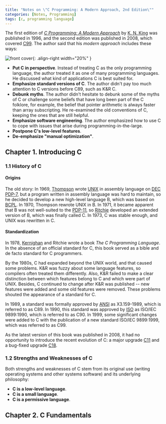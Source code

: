 ```yaml
---
title: "Notes on \"C Programming: A Modern Approach, 2nd Edition\""
categories: [Notes, Programming]
tags: [c, programming language]
---
```


The first edition of [*C Programming: A Modern Approach*](http://knking.com/books/c/) by [K. N. King](http://knking.com/) was published in 1996, and the second edition was published in 2008, which covered [C99](https://en.wikipedia.org/wiki/C99). The author said that his *modern approach* includes these ways:

![front cover](https://images-na.ssl-images-amazon.com/images/I/41+bFKtFHjL._SX258_BO1,204,203,200_.jpg){: .align-right width="20%" }

- **Put C in perspective**. Instead of treating C as the only programming language, the author treated it as one of many programming languages. He discussed what kind of applications C is best suited for.
- **Emphasize standard versions of C**. The author didn't pay too much attention to C versions before C89, such as K&R C.
- **Debunk myths**. The author didn't hesitate to debunk some of the myths of C or challenge some beliefs that have long been part of the C folklore, for example, the belief that pointer arithmetic is always faster than array subscripting. He re-examined the old conventions of C, keeping the ones that are still helpful.
- **Emphasize software engineering**. The author emphasized how to use C to cope with issues that arise during programming-in-the-large.
- **Postpone C's low-level features**.
- **De-emphasize "manual optimization"**.

## Chapter 1. Introducing C

### 1.1 History of C

#### Origins

The old story: In 1969, [Thompson](https://en.wikipedia.org/wiki/Ken_Thompson) wrote [UNIX](https://en.wikipedia.org/wiki/Unix) in assembly language on [DEC PDP-7](https://en.wikipedia.org/wiki/PDP-7), but a program written in assembly language was hard to maintain, so he decided to develop a new high-level language B, which was based on [BCPL](https://en.wikipedia.org/wiki/BCPL). In 1970, Thompson rewrote UNIX in B. In 1971, it became apparent that B was not well-suited to the [PDP-11](https://en.wikipedia.org/wiki/PDP-11), so [Ritchie](https://en.wikipedia.org/wiki/Dennis_Ritchie) developed an extended version of B, which was finally called C. In 1973, C was stable enough, and UNIX was rewritten in C.

#### Standardization

In 1978, [Kernighan](https://www.cs.princeton.edu/~bwk/) and Ritchie wrote a book *The C Programming Language*. In the absence of an official standard for C, this book served as a bible and de facto standard for C programmers.

By the 1980s, C had expanded beyond the UNIX world, and that caused some problems. K&R was fuzzy about some language features, so compilers often treated them differently. Also, K&R failed to make a clear distinction between which features belong to C and which were part of UNIX. Besides, C continued to change after K&R was published -- new features were added and some old features were removed. These problems shouted the appearance of a standard for C.

In 1989, a standard was formally approved by [ANSI](https://www.ansi.org/) as X3.159-1989, which is referred to as C89. In 1990, this standard was approved by [ISO](https://www.iso.org/home.html) as ISO/IEC 9899:1990, which is referred to as C90. In 1999, some significant changes were added to C with the publication of a new standard ISO/IEC 9899:1999, which was referred to as C99.

As the latest version of this book was published in 2008, it had no opportunity to introduce the recent evolution of C: a major upgrade [C11](https://en.wikipedia.org/wiki/C11_(C_standard_revision)) and a bug-fixed upgrade [C18](https://en.wikipedia.org/wiki/C18_(C_standard_revision)).

### 1.2 Strengths and Weaknesses of C

Both strengths and weaknesses of C stem from its original use (writing operating systems and other systems software) and its underlying philosophy:

- **C is a low-level language**.
- **C is a small language**.
- **C is a permissive language**.

## Chapter 2. C Fundamentals
